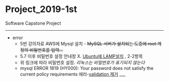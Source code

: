 # Project_2019-1st
Software Capstone Project
* * *
  - error
    - 5번 강의자료 AWS에 Mysql 설치 - ~~MySQL 서버가 설치되는 도중에 root 계정의 비밀번호를 입력...~~
    - 5.7 이후 비밀번호 설정 안내창 X. [Ubuntu에 LAMP설치](https://webnautes.tistory.com/1185) , 2-2항목
    - 위 링크에 따라 비밀번호 설정. _리눅스는 비밀번호가 표기되지 않는다_
    - mysql ERROR 1819 (HY000): Your password does not satisfy the current policy requirements 에러-[validation 제거](https://cjh5414.github.io/mysql-password-does-not-satisfy/) ___
